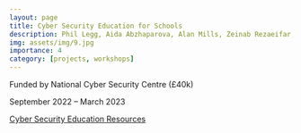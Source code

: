 ```yaml
---
layout: page
title: Cyber Security Education for Schools
description: Phil Legg, Aida Abzhaparova, Alan Mills, Zeinab Rezaeifar, Martin Webley, Ian Johnson
img: assets/img/9.jpg
importance: 4
category: [projects, workshops]
---
```


Funded by National Cyber Security Centre (£40k)

September 2022 – March 2023

[Cyber Security Education Resources](https://github.com/pa-legg/school)
